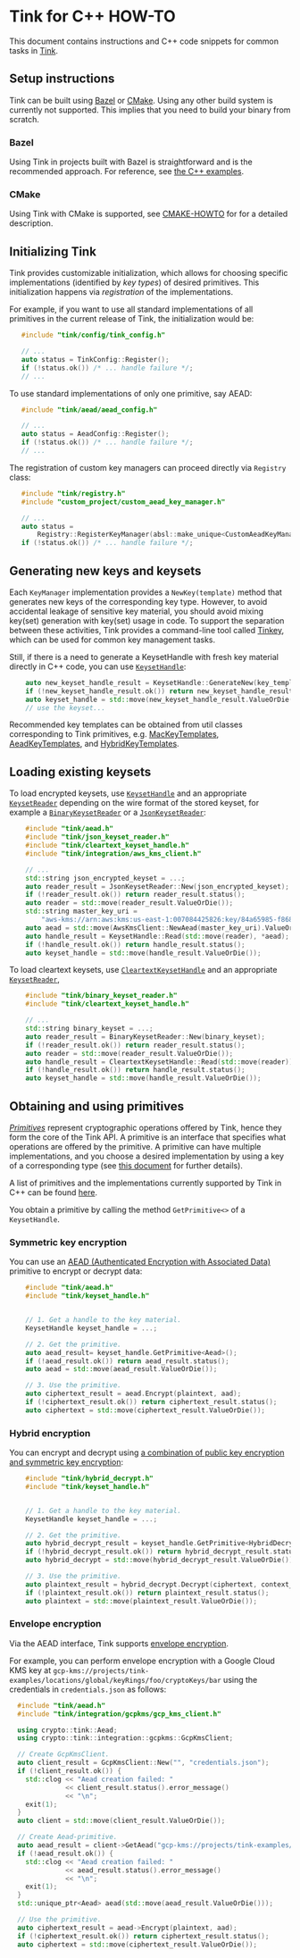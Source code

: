 # Tink for C++ HOW-TO

This document contains instructions and C++ code snippets for common tasks in
[Tink](https://github.com/google/tink).

## Setup instructions

Tink can be built using [Bazel](https://www.bazel.build) or
[CMake](http://cmake.org). Using any other build system is currently not
supported. This implies that you need to build your binary from scratch.

### Bazel

Using Tink in projects built with Bazel is straightforward and is the recommended
approach. For reference, see [the C++
examples](https://github.com/google/tink/tree/master/examples/cc).

### CMake

Using Tink with CMake is supported, see [CMAKE-HOWTO](CMAKE-HOWTO.md) for for a
detailed description.

## Initializing Tink

Tink provides customizable initialization, which allows for choosing specific
implementations (identified by _key types_) of desired primitives. This
initialization happens via _registration_ of the implementations.

For example, if you want to use all standard implementations of all primitives
in the current release of Tink, the initialization would be:

```cpp
   #include "tink/config/tink_config.h"

   // ...
   auto status = TinkConfig::Register();
   if (!status.ok()) /* ... handle failure */;
   // ...
```

To use standard implementations of only one primitive, say AEAD:

```cpp
   #include "tink/aead/aead_config.h"

   // ...
   auto status = AeadConfig::Register();
   if (!status.ok()) /* ... handle failure */;
   // ...
```

The registration of custom key managers can proceed directly via
`Registry` class:

```cpp
   #include "tink/registry.h"
   #include "custom_project/custom_aead_key_manager.h"

   // ...
   auto status =
       Registry::RegisterKeyManager(absl::make_unique<CustomAeadKeyManager>());
   if (!status.ok()) /* ... handle failure */;
```

## Generating new keys and keysets

Each `KeyManager` implementation provides a `NewKey(template)` method that
generates new keys of the corresponding key type.  However, to avoid accidental
leakage of sensitive key material, you should avoid mixing key(set) generation
with key(set) usage in code. To support the separation between these activities,
Tink provides a command-line tool called [Tinkey](TINKEY.md), which can be used
for common key management tasks.

Still, if there is a need to generate a KeysetHandle with fresh key material
directly in C++ code, you can use
[`KeysetHandle`](https://github.com/google/tink/blob/master/cc/keyset_handle.h):

```cpp
    auto new_keyset_handle_result = KeysetHandle::GenerateNew(key_template);
    if (!new_keyset_handle_result.ok()) return new_keyset_handle_result.status();
    auto keyset_handle = std::move(new_keyset_handle_result.ValueOrDie());
    // use the keyset...
```

Recommended key templates can be obtained from util classes corresponding to
Tink primitives, e.g.
[MacKeyTemplates](https://github.com/google/tink/blob/master/cc/mac/mac_key_templates.h),
[AeadKeyTemplates](https://github.com/google/tink/blob/master/cc/aead/aead_key_templates.h),
and
[HybridKeyTemplates](https://github.com/google/tink/blob/master/cc/hybrid/hybrid_key_templates.h).

## Loading existing keysets

To load encrypted keysets, use
[`KeysetHandle`](https://github.com/google/tink/blob/master/cc/keyset_handle.h)
and an appropriate
[`KeysetReader`](https://github.com/google/tink/blob/master/cc/keyset_reader.h)
depending on the wire format of the stored keyset, for example a
[`BinaryKeysetReader`](https://github.com/google/tink/blob/master/cc/binary_keyset_reader.h)
or a
[`JsonKeysetReader`](https://github.com/google/tink/blob/master/cc/json_keyset_reader.h):

```cpp
    #include "tink/aead.h"
    #include "tink/json_keyset_reader.h"
    #include "tink/cleartext_keyset_handle.h"
    #include "tink/integration/aws_kms_client.h"

    // ...
    std::string json_encrypted_keyset = ...;
    auto reader_result = JsonKeysetReader::New(json_encrypted_keyset);
    if (!reader_result.ok()) return reader_result.status();
    auto reader = std::move(reader_result.ValueOrDie());
    std::string master_key_uri =
        "aws-kms://arn:aws:kms:us-east-1:007084425826:key/84a65985-f868-4bfc-83c2-366618acf147";
    auto aead = std::move(AwsKmsClient::NewAead(master_key_uri).ValueOrDie());
    auto handle_result = KeysetHandle::Read(std::move(reader), *aead);
    if (!handle_result.ok()) return handle_result.status();
    auto keyset_handle = std::move(handle_result.ValueOrDie());
```

To load cleartext keysets, use
[`CleartextKeysetHandle`](https://github.com/google/tink/blob/master/cc/cleartext_keyset_handle.h)
and an appropriate
[`KeysetReader`](https://github.com/google/tink/blob/master/cc/keyset_reader.h),

```cpp
    #include "tink/binary_keyset_reader.h"
    #include "tink/cleartext_keyset_handle.h"

    // ...
    std::string binary_keyset = ...;
    auto reader_result = BinaryKeysetReader::New(binary_keyset);
    if (!reader_result.ok()) return reader_result.status();
    auto reader = std::move(reader_result.ValueOrDie());
    auto handle_result = CleartextKeysetHandle::Read(std::move(reader));
    if (!handle_result.ok()) return handle_result.status();
    auto keyset_handle = std::move(handle_result.ValueOrDie());
```

## Obtaining and using primitives

[_Primitives_](PRIMITIVES.md) represent cryptographic operations offered by
Tink, hence they form the core of the Tink API. A primitive is an interface that
specifies what operations are offered by the primitive. A primitive can have
multiple implementations, and you choose a desired implementation by using a key
of a corresponding type (see [this
document](KEY-MANAGEMENT.md#key-keyset-and-keysethandle) for further details).

A list of primitives and the implementations currently supported by Tink in C++
can be found [here](PRIMITIVES.md#c).

You obtain a primitive by calling the method `GetPrimitive<>` of a
`KeysetHandle`.

### Symmetric key encryption

You can use an [AEAD (Authenticated Encryption with Associated
Data)](PRIMITIVES.md#authenticated-encryption-with-associated-data) primitive to
encrypt or decrypt data:

```cpp
    #include "tink/aead.h"
    #include "tink/keyset_handle.h"


    // 1. Get a handle to the key material.
    KeysetHandle keyset_handle = ...;

    // 2. Get the primitive.
    auto aead_result= keyset_handle.GetPrimitive<Aead>();
    if (!aead_result.ok()) return aead_result.status();
    auto aead = std::move(aead_result.ValueOrDie());

    // 3. Use the primitive.
    auto ciphertext_result = aead.Encrypt(plaintext, aad);
    if (!ciphertext_result.ok()) return ciphertext_result.status();
    auto ciphertext = std::move(ciphertext_result.ValueOrDie());
```

### Hybrid encryption

You can encrypt and decrypt using [a combination of public key encryption and
symmetric key encryption](PRIMITIVES.md#hybrid-encryption):

```cpp
    #include "tink/hybrid_decrypt.h"
    #include "tink/keyset_handle.h"


    // 1. Get a handle to the key material.
    KeysetHandle keyset_handle = ...;

    // 2. Get the primitive.
    auto hybrid_decrypt_result = keyset_handle.GetPrimitive<HybridDecrypt>();
    if (!hybrid_decrypt_result.ok()) return hybrid_decrypt_result.status();
    auto hybrid_decrypt = std::move(hybrid_decrypt_result.ValueOrDie());

    // 3. Use the primitive.
    auto plaintext_result = hybrid_decrypt.Decrypt(ciphertext, context_info);
    if (!plaintext_result.ok()) return plaintext_result.status();
    auto plaintext = std::move(plaintext_result.ValueOrDie());
```

### Envelope encryption

Via the AEAD interface, Tink supports
[envelope encryption](KEY-MANAGEMENT.md#envelope-encryption).

For example, you can perform envelope encryption with a Google Cloud KMS key at
`gcp-kms://projects/tink-examples/locations/global/keyRings/foo/cryptoKeys/bar`
using the credentials in `credentials.json` as follows:

```cpp
  #include "tink/aead.h"
  #include "tink/integration/gcpkms/gcp_kms_client.h"

  using crypto::tink::Aead;
  using crypto::tink::integration::gcpkms::GcpKmsClient;

  // Create GcpKmsClient.
  auto client_result = GcpKmsClient::New("", "credentials.json");
  if (!client_result.ok()) {
    std::clog << "Aead creation failed: "
              << client_result.status().error_message()
              << "\n";
    exit(1);
  }
  auto client = std::move(client_result.ValueOrDie());

  // Create Aead-primitive.
  auto aead_result = client->GetAead("gcp-kms://projects/tink-examples/locations/global/keyRings/foo/cryptoKeys/bar");
  if (!aead_result.ok()) {
    std::clog << "Aead creation failed: "
              << aead_result.status().error_message()
              << "\n";
    exit(1);
  }
  std::unique_ptr<Aead> aead(std::move(aead_result.ValueOrDie()));

  // Use the primitive.
  auto ciphertext_result = aead->Encrypt(plaintext, aad);
  if (!ciphertext_result.ok()) return ciphertext_result.status();
  auto ciphertext = std::move(ciphertext_result.ValueOrDie());
```
